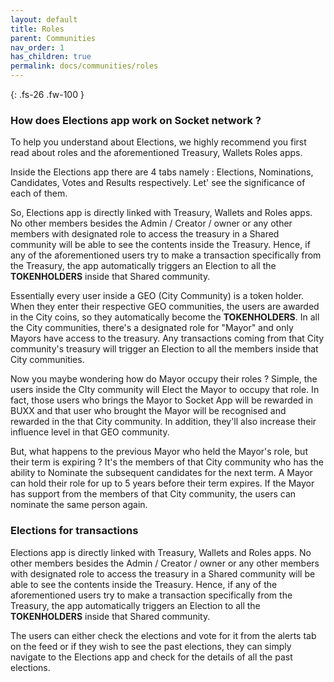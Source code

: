 ```yaml
---
layout: default
title: Roles
parent: Communities
nav_order: 1
has_children: true
permalink: docs/communities/roles
---
```


{: .fs-26 .fw-100 }

### How does Elections app work on Socket network ? 

To help you understand about Elections, we highly recommend you first read about roles and the aforementioned Treasury, Wallets Roles apps.

Inside the Elections app there are 4 tabs namely : Elections, Nominations, Candidates, Votes and Results respectively. Let' see the significance of each of them.

So, Elections app is directly linked with Treasury, Wallets and Roles apps. No other members besides the Admin / Creator / owner or any other members with designated role to access the treasury in a Shared community will be able to see the contents inside the Treasury. Hence, if any of the aforementioned users try to make a transaction specifically from the Treasury, the app automatically triggers an Election to all the **TOKENHOLDERS** inside that Shared community. 

Essentially every user inside a GEO (City Community) is a token holder. When they enter their respective GEO communities, the users are awarded in the City coins, so they automatically become the **TOKENHOLDERS**. In all the City communities, there's a designated role for "Mayor" and only Mayors have access to the treasury. Any transactions coming from that City community's treasury will trigger an Election to all the members inside that City communities. 

Now you maybe wondering how do Mayor occupy their roles ? Simple, the users inside the CIty community will Elect the Mayor to occupy that role. In fact, those users who brings the Mayor to Socket App will be rewarded in BUXX and that user who brought the Mayor will be recognised and rewarded in the that City community. In addition, they'll also increase their influence level in that GEO community.

But, what happens to the previous Mayor who held the Mayor's role, but their term is expiring ? It's the members of that City community who has the ability to Nominate the subsequent candidates for the next term. A Mayor can hold their role for up to 5 years before their term expires. If the Mayor has support from the members of that City community, the users can nominate the same person again.  

### Elections for transactions 

Elections app is directly linked with Treasury, Wallets and Roles apps. No other members besides the Admin / Creator / owner or any other members with designated role to access the treasury in a Shared community will be able to see the contents inside the Treasury. Hence, if any of the aforementioned users try to make a transaction specifically from the Treasury, the app automatically triggers an Election to all the **TOKENHOLDERS** inside that Shared community. 

The users can either check the elections and vote for it from the alerts tab on the feed or if they wish to see the past elections, they can simply navigate to the Elections app and check for the details of all the past elections.  


